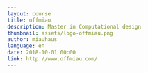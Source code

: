 ```yaml
---
layout: course
title: offmiau
description: Master in Computational design
thumbnail: assets/logo-offmiau.png
author: miauhaus
language: en
date: 2018-10-01 00:00
link: http://www.offmiau.com/
---
```


